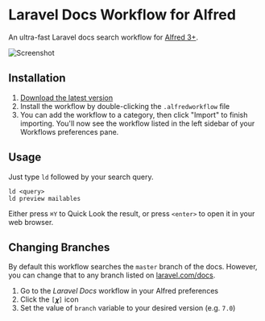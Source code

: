 # Laravel Docs Workflow for Alfred

An ultra-fast Laravel docs search workflow for [Alfred 3+](https://www.alfredapp.com).

![Screenshot](screenshot.png)

## Installation

1. [Download the latest version](https://github.com/tillkruss/alfred-laravel-docs/releases/download/v0.2.4/Laravel.Docs.alfredworkflow)
2. Install the workflow by double-clicking the `.alfredworkflow` file
3. You can add the workflow to a category, then click "Import" to finish importing. You'll now see the workflow listed in the left sidebar of your Workflows preferences pane.

## Usage

Just type `ld` followed by your search query.

```
ld <query>
ld preview mailables
```

Either press `⌘Y` to Quick Look the result, or press `<enter>` to open it in your web browser.

## Changing Branches

By default this workflow searches the `master` branch of the docs. However, you can change that to any branch listed on [laravel.com/docs](https://laravel.com/docs).

1. Go to the _Laravel Docs_ workflow in your Alfred preferences
2. Click the `[𝝌]` icon
3. Set the value of `branch` variable to your desired version (e.g. `7.0`)
